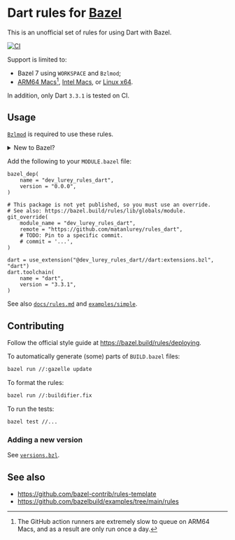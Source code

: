 # Dart rules for [Bazel](https://bazel.build/)

This is an unofficial set of rules for using Dart with Bazel.

[![CI](https://github.com/matanlurey/rules_dart/actions/workflows/ci.yml/badge.svg)](https://github.com/matanlurey/rules_dart/actions/workflows/ci.yml)

Support is limited to:

- Bazel 7 using `WORKSPACE` and `Bzlmod`;
- [ARM64 Macs][][^slow], [Intel Macs][], or [Linux x64][].

[arm64 macs]: https://github.com/search?q=repo%3Amatanlurey%2Frules_dart+%22macos-arm64%22&type=code
[intel macs]: https://github.com/search?q=repo%3Amatanlurey%2Frules_dart+%22macos-x64%22&type=code
[linux x64]: https://github.com/search?q=repo%3Amatanlurey%2Frules_dart%20%22linux-x64%22&type=code

[^slow]: 
    The GitHub action runners are extremely slow to queue on ARM64 Macs, and as
    a result are only run once a day. 

In addition, only Dart `3.3.1` is tested on CI.

## Usage

[`Bzlmod`](https://docs.bazel.build/versions/main/bzlmod.html) is required to
use these rules.

<details>

<summary>New to Bazel?</summary>

<p>

Install `bazelisk`: <https://github.com/bazelbuild/bazelisk>. To get started:

```sh
touch WORKSPACE.bazel
touch BUILD.bazel
echo "7.2.0" > .bazelversion

bazel --version
```

</details>

Add the following to your `MODULE.bazel` file:

```starlark
bazel_dep(
    name = "dev_lurey_rules_dart",
    version = "0.0.0",
)

# This package is not yet published, so you must use an override.
# See also: https://bazel.build/rules/lib/globals/module.
git_override(
    module_name = "dev_lurey_rules_dart",
    remote = "https://github.com/matanlurey/rules_dart",
    # TODO: Pin to a specific commit.
    # commit = '...',
)

dart = use_extension("@dev_lurey_rules_dart//dart:extensions.bzl", "dart")
dart.toolchain(
    name = "dart",
    version = "3.3.1",
)
```

See also [`docs/rules.md`](./docs/rules.md) and [`examples/simple`](./examples/simple/).

## Contributing

Follow the official style guide at <https://bazel.build/rules/deploying>.

To automatically generate (some) parts of `BUILD.bazel` files:

```sh
bazel run //:gazelle update
```

To format the rules:

```sh
bazel run //:buildifier.fix
```

To run the tests:

```sh
bazel test //...
```

### Adding a new version

See [`versions.bzl`](./dart/private/versions.bzl).

## See also

- <https://github.com/bazel-contrib/rules-template>
- <https://github.com/bazelbuild/examples/tree/main/rules>
